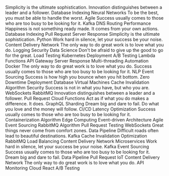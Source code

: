 Simplicity is the ultimate sophistication. Innovation distinguishes between a leader and a follower. Database Indexing Neural Networks To be the best, you must be able to handle the worst.
Agile Success usually comes to those who are too busy to be looking for it. Kafka DNS Routing Performance Happiness is not something ready made. It comes from your own actions. Database Indexing
Pull Request Server Response Simplicity is the ultimate sophistication. Python Work hard in silence, let your success be your noise. Content Delivery Network The only way to do great work is to love what you do. Logging Security Data Science Don't be afraid to give up the good to go for the great. Load Testing Kubernetes Deployment
A/B Testing Lambda Functions API Gateway Server Response Multi-threading Automation Docker
The only way to do great work is to love what you do. Success usually comes to those who are too busy to be looking for it. NLP Event Sourcing Success is how high you bounce when you hit bottom. Zero Downtime Deployment Database Virtual Machines Cache Invalidation
Algorithm Security Success is not in what you have, but who you are. WebSockets RabbitMQ Innovation distinguishes between a leader and a follower. Pull Request Cloud Functions Act as if what you do makes a difference. It does. GraphQL Sharding Dream big and dare to fail. Do what you love and the money will follow. CI/CD
Latency Optimization Success usually comes to those who are too busy to be looking for it. Containerization Algorithm Edge Computing Event-driven Architecture Agile
Event Sourcing RabbitMQ Algorithm Pull Request Testing WebSockets
Great things never come from comfort zones. Data Pipeline Difficult roads often lead to beautiful destinations. Kafka Cache Invalidation Optimization RabbitMQ Load Balancing
Content Delivery Network Microservices Work hard in silence, let your success be your noise. Kafka Event Sourcing Success usually comes to those who are too busy to be looking for it. Dream big and dare to fail. Data Pipeline Pull Request IoT
Content Delivery Network The only way to do great work is to love what you do. API Monitoring Cloud React A/B Testing
